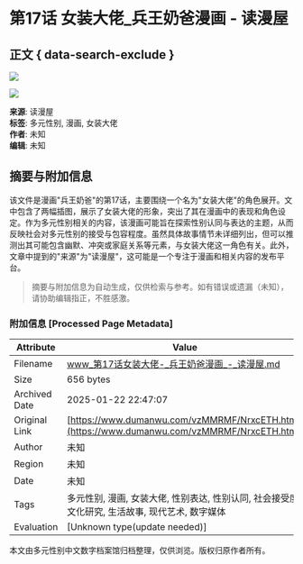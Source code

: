 # 第17话 女装大佬_兵王奶爸漫画 - 读漫屋

## 正文 { data-search-exclude }


![](https://p6-zhuxiaobang-sign.shimolife.com/tos-cn-i-0813/ogpCRAomCiAIvAymkpCFEsehECJfyAhG9gDmOJ~tplv-hra1ikqiyn-29.jpeg?lk3s=76a1794c&x-expires=1737357423&x-signature=a0sXwuXLLMs4%2F8jlGu%2BqnCRT79Q%3D)

![](https://p3-zhuxiaobang-sign.shimolife.com/tos-cn-i-0813/o89toPb6rYDAiGCAHEgAZjxqg0AIIFRBim9ca~tplv-hra1ikqiyn-29.jpeg?lk3s=76a1794c&x-expires=1737357423&x-signature=S4%2BfOg%2Fhx5nfcNb6sWZzn1nWDKA%3D)

**来源**: 读漫屋  
**标签**: 多元性别, 漫画, 女装大佬  
**作者**: 未知  
**编辑**: 未知  
<!-- tcd_original_link https://www.dumanwu.com/vzMMRMF/NrxcETH.html -->


## 摘要与附加信息

<!-- tcd_abstract -->
该文件是漫画"兵王奶爸"的第17话，主要围绕一个名为"女装大佬"的角色展开。文中包含了两幅插图，展示了女装大佬的形象，突出了其在漫画中的表现和角色设定。作为多元性别相关的内容，该漫画可能旨在探索性别认同与表达的主题，从而反映社会对多元性别的接受与包容程度。虽然具体故事情节未详细列出，但可以推测出其可能包含幽默、冲突或家庭关系等元素，与女装大佬这一角色有关。此外，文章中提到的"来源"为"读漫屋"，这可能是一个专注于漫画和相关内容的发布平台。
<!-- tcd_abstract_end -->

> 摘要与附加信息为自动生成，仅供检索与参考。如有错误或遗漏（未知），请协助编辑指正，不胜感激。

### 附加信息 [Processed Page Metadata]

| Attribute       | Value                                  |
|-----------------|----------------------------------------|
| Filename        | www_第17话女装大佬-_兵王奶爸漫画_-_读漫屋.md                             |
| Size            | 656 bytes                           |
| Archived Date   | 2025-01-22 22:47:07                             |
| Original Link   | [https://www.dumanwu.com/vzMMRMF/NrxcETH.html](https://www.dumanwu.com/vzMMRMF/NrxcETH.html)                       |
| Author          | 未知                               |
| Region          | 未知                               |
| Date            | 未知                                 |
| Tags            | 多元性别, 漫画, 女装大佬, 性别表达, 性别认同, 社会接受度, 文化研究, 生活故事, 现代艺术, 数字媒体                                 |
| Evaluation            | [Unknown type(update needed)]                                 |
<!-- tcd_table_end -->

本文由多元性别中文数字档案馆归档整理，仅供浏览。版权归原作者所有。
